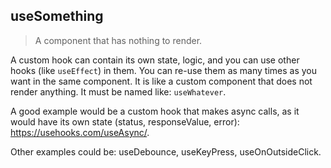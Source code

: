 ﻿## useSomething

>A component that has nothing to render.

A custom hook can contain its own state, logic, and you can use other hooks (like `useEffect`) in them.  You can re-use them as many times as you want in the same component.  It is like a custom component that does not render anything. It must be named like:  `useWhatever`.

A good example would be a custom hook that makes async calls, as it would have its own state (status, responseValue, error): https://usehooks.com/useAsync/.

Other examples could be: useDebounce, useKeyPress, useOnOutsideClick.

